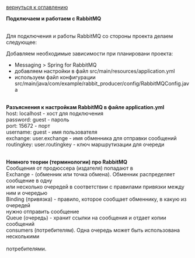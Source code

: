 <a href="/README.md">вернуться к оглавлению</a>

<b>Подключаем и работаем с RabbitMQ</b> <br><br>

Для подключения и работы RabbitMQ со стороны проекта делаем следующее:<br>

Добавляем необходимые зависимости при планировани проекта: <br>
- Messaging > Spring for RabbitMQ <br>
- добавляем настройки в файл src/main/resources/application.yml<br>
- используем файл конфигурации src/main/java/com/example/rabbit_producer/config/RabbitMQConfig.java<br><br>

**Разъяснения к настройкам RabbitMQ в файле application.yml**  <br>
host: localhost - хост для подключения <br>
password: guest - пароль <br>
port: 15672 - порт <br>
username: guest - имя пользователя <br>
exchange: user.exchange - имя обменника для отправки сообщений <br>
routingkey: user.routingkey - ключ маршрутизации для очереди <br><br>

**Немного теории (терминологии) про RabbitMQ**  <br>
Сообщения от продюссера (издателя) попадают в <br>
Exchange - (обменник или точка обмена). Обменник распределяет сообщение в одну <br> 
или несколько очередей в соответствии с правилами привязки между ним и очередью <br>
Binding (привязка) - правило, которое сообщает обменнику, в какую из очередей<br>
нужно отправить сообщение <br>
Queue (очередь) - хранит ссылки на сообщения и отдает копии сообщений <br>
consumers (потребителям). Одна очередь может быть использована несколькими<br>  
потребителями. <br>




